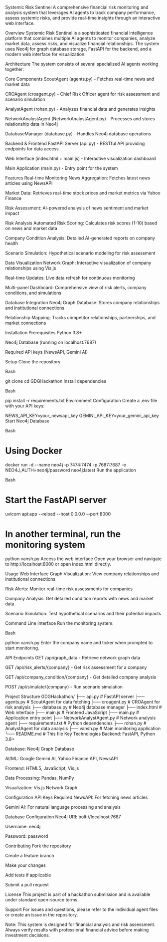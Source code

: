 Systemic Risk Sentinel
A comprehensive financial risk monitoring and analysis system that leverages AI agents to track company performance, assess systemic risks, and provide real-time insights through an interactive web interface.

Overview
Systemic Risk Sentinel is a sophisticated financial intelligence platform that combines multiple AI agents to monitor companies, analyze market data, assess risks, and visualize financial relationships. The system uses Neo4j for graph database storage, FastAPI for the backend, and a modern web interface for visualization.

Architecture
The system consists of several specialized AI agents working together:

Core Components
ScoutAgent (agents.py) - Fetches real-time news and market data

CROAgent (croagent.py) - Chief Risk Officer agent for risk assessment and scenario simulation

AnalystAgent (rohan.py) - Analyzes financial data and generates insights

NetworkAnalystAgent (NetworkAnalystAgent.py) - Processes and stores relationship data in Neo4j

DatabaseManager (database.py) - Handles Neo4j database operations

Backend & Frontend
FastAPI Server (api.py) - RESTful API providing endpoints for data access

Web Interface (index.html + main.js) - Interactive visualization dashboard

Main Application (main.py) - Entry point for the system

Features
Real-time Monitoring
News Aggregation: Fetches latest news articles using NewsAPI

Market Data: Retrieves real-time stock prices and market metrics via Yahoo Finance

Risk Assessment: AI-powered analysis of news sentiment and market impact

Risk Analysis
Automated Risk Scoring: Calculates risk scores (1-10) based on news and market data

Company Condition Analysis: Detailed AI-generated reports on company health

Scenario Simulation: Hypothetical scenario modeling for risk assessment

Data Visualization
Network Graph: Interactive visualization of company relationships using Vis.js

Real-time Updates: Live data refresh for continuous monitoring

Multi-panel Dashboard: Comprehensive view of risk alerts, company conditions, and simulations

Database Integration
Neo4j Graph Database: Stores company relationships and institutional connections

Relationship Mapping: Tracks competitor relationships, partnerships, and market connections

Installation
Prerequisites
Python 3.8+

Neo4j Database (running on localhost:7687)

Required API keys (NewsAPI, Gemini AI)

Setup
Clone the repository

Bash

git clone <repository-url>
cd GDGHackathon
Install dependencies

Bash

pip install -r requirements.txt
Environment Configuration
Create a .env file with your API keys:

NEWS_API_KEY=your_newsapi_key
GEMINI_API_KEY=your_gemini_api_key
Start Neo4j Database

Bash

# Using Docker
docker run -d --name neo4j -p 7474:7474 -p 7687:7687 -e NEO4J_AUTH=neo4j/password neo4j:latest
Run the application

Bash

# Start the FastAPI server
uvicorn api:app --reload --host 0.0.0.0 --port 8000

# In another terminal, run the monitoring system
python vansh.py
Access the web interface
Open your browser and navigate to http://localhost:8000 or open index.html directly.

Usage
Web Interface
Graph Visualization: View company relationships and institutional connections

Risk Alerts: Monitor real-time risk assessments for companies

Company Analysis: Get detailed condition reports with news and market data

Scenario Simulation: Test hypothetical scenarios and their potential impacts

Command Line Interface
Run the monitoring system:

Bash

python vansh.py
Enter the company name and ticker when prompted to start monitoring.

API Endpoints
GET /api/graph_data - Retrieve network graph data

GET /api/risk_alerts/{company} - Get risk assessment for a company

GET /api/company_condition/{company} - Get detailed company analysis

POST /api/simulate/{company} - Run scenario simulation

Project Structure
GDGHackathon/
├── api.py                   # FastAPI server
├── agents.py                # ScoutAgent for data fetching
├── croagent.py              # CROAgent for risk analysis
├── database.py              # Neo4j database manager
├── index.html               # Web interface
├── main.js                  # Frontend JavaScript
├── main.py                  # Application entry point
├── NetworkAnalystAgent.py   # Network analysis agent
├── requirements.txt         # Python dependencies
├── rohan.py                 # AnalystAgent for data analysis
├── vansh.py                 # Main monitoring application
└── README.md                # This file
Key Technologies
Backend: FastAPI, Python 3.8+

Database: Neo4j Graph Database

AI/ML: Google Gemini AI, Yahoo Finance API, NewsAPI

Frontend: HTML5, JavaScript, Vis.js

Data Processing: Pandas, NumPy

Visualization: Vis.js Network Graph

Configuration
API Keys Required
NewsAPI: For fetching news articles

Gemini AI: For natural language processing and analysis

Database Configuration
Neo4j URI: bolt://localhost:7687

Username: neo4j

Password: password

Contributing
Fork the repository

Create a feature branch

Make your changes

Add tests if applicable

Submit a pull request

License
This project is part of a hackathon submission and is available under standard open-source terms.

Support
For issues and questions, please refer to the individual agent files or create an issue in the repository.

Note: This system is designed for financial analysis and risk assessment. Always verify results with professional financial advice before making investment decisions.
